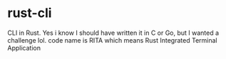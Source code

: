# rust-cli
CLI in Rust. Yes i know I should have written it in C or Go, but I wanted a challenge lol.
code name is RITA which means Rust Integrated Terminal Application
